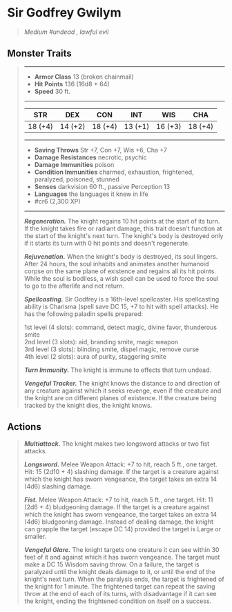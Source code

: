 # Sir Godfrey Gwilym
>*Medium #undead , lawful evil*
## Monster Traits
>___
>- **Armor Class** 13 (broken chainmail)
>- **Hit Points** 136 (16d8 + 64)
>- **Speed** 30 ft.
>___
>|STR|DEX|CON|INT|WIS|CHA|
>|:---:|:---:|:---:|:---:|:---:|:---:|
>|18 (+4)|14 (+2)|18 (+4)|13 (+1)|16 (+3)|18 (+4)|
>___
>- **Saving Throws** Str +7, Con +7, Wis +6, Cha +7
>- **Damage Resistances** necrotic, psychic
>- **Damage Immunities** poison
>- **Condition Immunities** charmed, exhaustion, frightened, paralyzed, poisoned, stunned
>- **Senses** darkvision 60 ft., passive Perception 13
>- **Languages** the languages it knew in life
>- #cr6 (2,300 XP)
>___
>***Regeneration.*** The knight regains 10 hit points at the start of its turn. If the knight takes fire or radiant damage, this trait doesn't function at the start of the knight's next turn. The knight's body is destroyed only if it starts its turn with 0 hit points and doesn't regenerate.  
>
>***Rejuvenation.*** When the knight's body is destroyed, its soul lingers. After 24 hours, the soul inhabits and animates another humanoid corpse on the same plane of existence and regains all its hit points. While the soul is bodiless, a wish spell can be used to force the soul to go to the afterlife and not return.  
>
>***Spellcasting.*** Sir Godfrey is a 16th-level spellcaster. His spellcasting ability is Charisma (spell save DC 15, +7 to hit with spell attacks). He has the following paladin spells prepared:  
>
>1st level (4 slots): command, detect magic, divine favor, thunderous smite  
>2nd level (3 slots): aid, branding smite, magic weapon  
>3rd level (3 slots): blinding smite, dispel magic, remove curse  
>4th level (2 slots): aura of purity, staggering smite  
>
>
>***Turn Immunity.*** The knight is immune to effects that turn undead.  
>
>***Vengeful Tracker.*** The knight knows the distance to and direction of any creature against which it seeks revenge, even if the creature and the knight are on different planes of existence. If the creature being tracked by the knight dies, the knight knows.  
>
## Actions
>***Multiattack.*** The knight makes two longsword attacks or two fist attacks.  
>
>***Longsword.*** Melee Weapon Attack: +7 to hit, reach 5 ft., one target. Hit: 15 (2d10 + 4) slashing damage. If the target is a creature against which the knight has sworn vengeance, the target takes an extra 14 (4d6) slashing damage.  
>
>***Fist.*** Melee Weapon Attack: +7 to hit, reach 5 ft., one target. Hit: 11 (2d6 + 4) bludgeoning damage. If the target is a creature against which the knight has sworn vengeance, the target takes an extra 14 (4d6) bludgeoning damage. Instead of dealing damage, the knight can grapple the target (escape DC 14) provided the target is Large or smaller.  
>
>***Vengeful Glare.*** The knight targets one creature it can see within 30 feet of it and against which it has sworn vengeance. The target must make a DC 15 Wisdom saving throw. On a failure, the target is paralyzed until the knight deals damage to it, or until the end of the knight's next turn. When the paralysis ends, the target is frightened of the knight for 1 minute. The frightened target can repeat the saving throw at the end of each of its turns, with disadvantage if it can see the knight, ending the frightened condition on itself on a success.